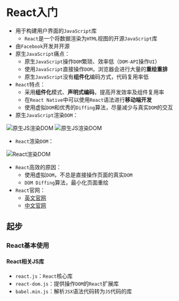 # React入门

- 用于构建用户界面的`JavaScript`库
  - `React`是一个将数据渲染为`HTML`视图的开源`JavaScript`库
- 由`Facebook`开发并开源
- 原生`JavaScript`痛点：
  - 原生`JavaScript`操作`DOM`繁琐、效率低（`DOM-API`操作`UI`）
  - 使用`JavaScript`直接操作`DOM`，浏览器会进行大量的**重绘重排**
  - 原生`JavaScript`没有**组件化**编码方式，代码复用率低
- `React`特点：
  - 采用**组件化**模式、**声明式编码**，提高开发效率及组件复用率
  - 在`React Native`中可以使用`React`语法进行**移动端开发**
  - 使用虚拟`DOM`和优秀的`Diffing`算法，尽量减少与真实`DOM`的交互
- 原生`JavaScript`渲染`DOM`：

![原生JS渲染DOM](https://cdn.jsdelivr.net/gh/9ml/cdn@main/images/react/js-dom-code.png)
![原生JS渲染DOM](https://cdn.jsdelivr.net/gh/9ml/cdn@main/images/react/js-dom.png)

- `React`渲染`DOM`：

![React渲染DOM](https://cdn.jsdelivr.net/gh/9ml/cdn@main/images/react/react-dom.png)

- `React`高效的原因：
  - 使用虚拟`DOM`，不总是直接操作页面的真实`DOM`
  - `DOM Diffing`算法，最小化页面重绘
- `React`官网：
  - [英文官网](https://reactjs.rog/)
  - [中文官网](https://react.docschina.org/)

## 起步

### React基本使用

#### React相关JS库

- `react.js`：`React`核心库
- `react-dom.js`：提供操作`DOM`的`React`扩展库
- `babel.min.js`：解析`JSX`语法代码转为`JS`代码的库

